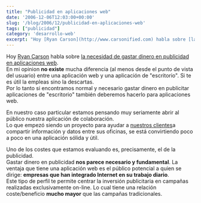 ```yaml
---
title: "Publicidad en aplicaciones web"
date: '2006-12-06T12:03:00+00:00'
slug: '/blog/2006/12/publicidad-en-aplicaciones-web'
tags: ["publicidad"]
category: 'desarrollo-web'
excerpt: "Hoy [Ryan Carson](http://www.carsonified.com) habla sobre [la necesidad de gastar dinero en publicidad en aplicaciones web](http://www.carsonified.com/biz-tips/do-you-need-to-spend-money-on-advertising..."
---
```

Hoy [Ryan Carson](http://www.carsonified.com) habla sobre [la necesidad de gastar dinero en publicidad en aplicaciones web](http://www.carsonified.com/biz-tips/do-you-need-to-spend-money-on-advertising-your-web-app).  
En mi opinion **no existe** mucha diferencia (al menos desde el punto de vista del usuario) entre una aplicación web y una aplicación de "escritorio". Si te es útil la empleas sino la descartas.  
Por lo tanto si encontramos normal y necesario gastar dinero en publicitar aplicaciones de "escritorio" también deberemos hacerlo para aplicaciones web.

En nuestro caso particular estamos pensando muy seriamente abrir al público nuestra aplicación de colaboración.  
Lo que empezó siendo un proyecto para ayudar a [nuestros clientes](http://www.gestioninmuebles.com/clientes/)a compartir información y datos entre sus oficinas, se está convirtiendo poco a poco en una aplicación sólida y útil.

Uno de los costes que estamos evaluando es, precisamente, el de la publicidad.  
 Gastar dinero en publicidad **nos parece necesario y fundamental**. La ventaja que tiene una aplicación web es el público potencial a quien se dirige: **empresas que han integrado Internet en su trabajo diario**.  
Este tipo de perfil te permite centrar la inversión publicitaria en campañas realizadas exclusivamente on-line. Lo cual tiene una relación coste/beneficio **mucho mayor** que las campañas tradicionales.

